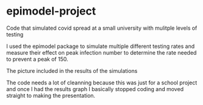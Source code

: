 # epimodel-project
Code that simulated covid spread at a small university with mulitple levels of testing 

I used the epimodel package to simulate multiple different testing rates and measure their effect on peak infection number to determine the rate needed to prevent a peak of 150.

The picture included in the results of the simulations

The code needs a lot of cleanning because this was just for a school project and once I had the results graph I basically stopped coding and moved straight to making the presentation. 

